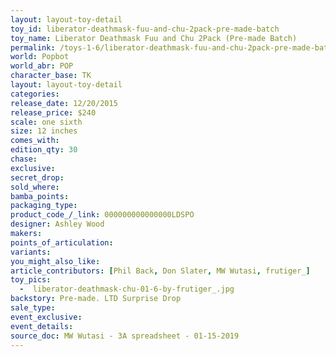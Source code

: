 ```yaml
---
layout: layout-toy-detail 
toy_id: liberator-deathmask-fuu-and-chu-2pack-pre-made-batch
toy_name: Liberator Deathmask Fuu and Chu 2Pack (Pre-made Batch)
permalink: /toys-1-6/liberator-deathmask-fuu-and-chu-2pack-pre-made-batch.html
world: Popbot
world_abr: POP
character_base: TK
layout: layout-toy-detail
categories: 
release_date: 12/20/2015
release_price: $240 
scale: one sixth
size: 12 inches
comes_with: 
edition_qty: 30
chase: 
exclusive: 
secret_drop: 
sold_where: 
bamba_points: 
packaging_type: 
product_code_/_link: 000000000000000LDSPO
designer: Ashley Wood
makers: 
points_of_articulation: 
variants: 
you_might_also_like: 
article_contributors: [Phil Back, Don Slater, MW Wutasi, frutiger_]
toy_pics: 
  -  liberator-deathmask-chu-01-6-by-frutiger_.jpg
backstory: Pre-made. LTD Surprise Drop
sale_type: 
event_exclusive: 
event_details: 
source_doc: MW Wutasi - 3A spreadsheet - 01-15-2019
---
```

